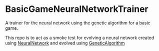 # BasicGameNeuralNetworkTrainer
A trainer for the neural network using the genetic algorithm for a basic game.

This repo is to act as a smoke test for evolving a neural network created using [NeuralNetwork](https://github.com/jobeland/NeuralNetwork) and evolved using [GeneticAlgorithm](https://github.com/jobeland/GeneticAlgorithm) 
